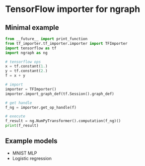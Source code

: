 # TensorFlow importer for ngraph

## Minimal example

```python
from __future__ import print_function
from tf_importer.tf_importer.importer import TFImporter
import tensorflow as tf
import ngraph as ng

# tensorflow ops
x = tf.constant(1.)
y = tf.constant(2.)
f = x + y

# import
importer = TFImporter()
importer.import_graph_def(tf.Session().graph_def)

# get handle
f_ng = importer.get_op_handle(f)

# execute
f_result = ng.NumPyTransformer().computation(f_ng)()
print(f_result)
```

## Example models

- MNIST MLP
- Logistic regression
